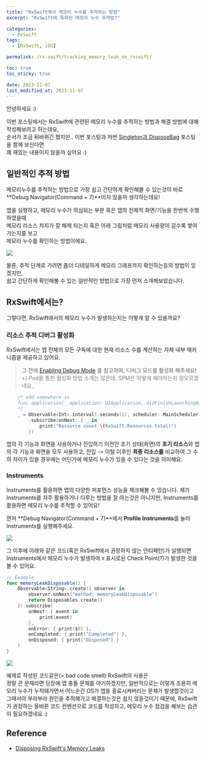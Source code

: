 ```yaml
---
title: "RxSwift에서 메모리 누수를 추적하는 방법"
excerpt: "RxSwift에 특화된 메모리 누수 추적법?"

categories:
  - RxSwift
tags:
  - [RxSwift, iOS]

permalink: /rx-swift/tracking_memory_leak_on_rxswift/

toc: true
toc_sticky: true

date: 2023-11-07
last_modified_at: 2023-11-07
---
```



안녕하세요 :)

이번 포스팅에서는 RxSwift에 관련된 메모리 누수를 추적하는 방법과 해결 방법에 대해 작성해보려고 하는데요,  
순서가 조금 뒤바뀌긴 했지만.. 이번 포스팅과 저번 [Singleton과 DisposeBag](https://textobey.github.io/rx-swift/disposebag_on_singleton/) 포스팅을 함께 보신다면  
꽤 재밌는 내용이지 않을까 싶어요 :)

## 일반적인 추적 방법

메모리누수를 추적하는 방법으로 가장 쉽고 간단하게 확인해볼 수 있는것이 바로 **Debug Navigator(Command + 7)**이지 않을까 생각하는데요!

앱을 실행하고, 메모리 누수가 의심되는 부분 혹은 앱의 전체적 화면/기능을 한번씩 수행하였을때  
메모리 리소스 차지가 잘 해제 되는지 혹은 아래 그림처럼 메모리 사용량이 갈수록 쌓여가는지를 보고  
메모리 누수를 확인하는 방법이에요.

![](https://velog.velcdn.com/images/textobey/post/124719db-308f-48ec-95fb-7f7ca0ac5965/image.png)

물론, 추적 단계로 가려면 좀더 디테일하게 메모리 그래프까지 확인하는등의 방법이 있겠지만,  
쉽고 간단하게 확인해볼 수 있는 일반적인 방법으로 가장 먼저 소개해보았습니다.

## RxSwift에서는?

그렇다면, RxSwift에서의 메모리 누수가 발생하는지는 어떻게 알 수 있을까요?

### 리소스 추적 디버그 활성화

RxSwift에서는 앱 전체의 모든 구독에 대한 현재 리소스 수를 계산하는 자체 내부 매커니즘을 제공하고 있어요.
> 그 전에 [Enabling Debug Mode](https://github.com/ReactiveX/RxSwift/blob/c6c0c540109678b96639c25e9c0ebe4a6d7a69a9/Documentation/GettingStarted.md#enabling-debug-mode) 를 참고하여, 디버그 모드를 활성화 해주세요!
<span style="color:gray">+) Pod을 통한 활성화 방법 소개는 많은데, SPM은 어떻게 해야하는지 잘모르겠네요,,</span>

```swift
    /* add somewhere in
    func application(_ application: UIApplication, didFinishLaunchingWithOptions launchOptions: [UIApplicationLaunchOptionsKey : Any]? = nil)
    */
	_ = Observable<Int>.interval(.seconds(1), scheduler: MainScheduler.instance)
    	.subscribe(onNext: { _ in
        	print("Resource count \(RxSwift.Resources.total)")
    	})
```


앱의 각 기능과 화면을 사용하거나 진입하기 이전인 초기 상태(화면)의 **초기 리소스**와
 앱의 각 기능과 화면을 모두 사용하고, 진입 -> 이탈 이후인 **최종 리소스를** 비교하여
그 수의 차이가 있을 경우에는 어딘가에 메모리 누수가 있을 수 있다는 것을 의미해요.

### Instruments

Instruments를 활용하면 앱의 다양한 퍼포먼스 성능을 체크해볼 수 있습니다.
제가 Instruments를 자주 활용하거나 다루는 방법을 잘 아는것은 아니지만, Instruments를 활용하면 메모리 누수를 추적할 수 있어요!

먼저 **Debug Navigator(Command + 7)**에서 **Profile Instruments**를 눌러 Instruments를 실행해주세요.  

![](https://velog.velcdn.com/images/textobey/post/9c2f1e92-bbf5-4667-b6ac-9c0ddf7140ee/image.png)

그 이후에 아래와 같은 코드(혹은 RxSwift에서 권장하지 않는 안티패턴)가 실행되면  
Instruments에서 메모리 누수가 발생하여 `X` 표시로된 Check Point(?)가 발생한 것을  볼 수 있어요.

```swift
// Example
func memoryLeakDisposable() {
    Observable<String>.create({ observer in
        observer.onNext("method: memoryLeakDisposable")
        return Disposables.create()
    }).subscribe(
        onNext: { event in
            print(event)
        },
        onError: { print($0) },
        onCompleted: { print("Completed") },
        onDisposed: { print("Disposed") }
    )
}
```

![](https://velog.velcdn.com/images/textobey/post/7fa91443-bd1d-48b5-bf8a-8b0b22e1e16a/image.png)

예제로 작성된 코드같은(= bad code smell) RxSwift의 사용은  
정말 큰 문제라면 당장에 앱 충돌 문제를 야기하겠지만, 일반적으로는 이렇게 조용히 메모리 누수가 누적돼가면서 어느순간 OS가 앱을 종료시켜버리는 문제가 발생할것이고 그때서야 부랴부랴 원인을 추적해가고 해결하는것은 쉽지 않을것이기 때문에, RxSwift가 권장하는 올바른 코드 컨벤션으로 코드를 작성하고, 메모리 누수 점검을 해보는 습관이 필요하겠네요 :)

## Reference
- [Disposing RxSwift's Memory Leaks](https://medium.com/gett-engineering/disposing-rxswifts-memory-leaks-6ceb73162170)